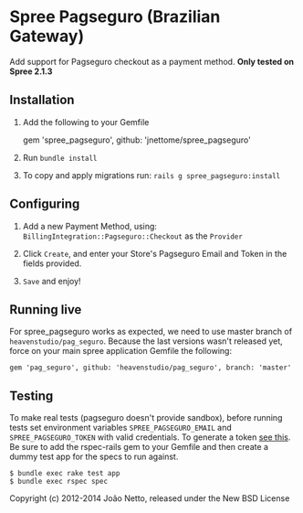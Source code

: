 # Spree Pagseguro (Brazilian Gateway)

Add support for Pagseguro checkout as a payment method.
__Only tested on Spree 2.1.3__

## Installation

1. Add the following to your Gemfile

    gem 'spree_pagseguro', github: 'jnettome/spree_pagseguro'

2. Run `bundle install`

3. To copy and apply migrations run: `rails g spree_pagseguro:install`

## Configuring

1. Add a new Payment Method, using: `BillingIntegration::Pagseguro::Checkout` as the `Provider`

2. Click `Create`, and enter your Store's Pagseguro Email and Token in the fields provided.

3. `Save` and enjoy!

## Running live

For spree_pagseguro works as expected, we need to use master branch of `heavenstudio/pag_seguro`. Because the last versions wasn't released yet, force on your main spree application Gemfile the following:

    gem 'pag_seguro', github: 'heavenstudio/pag_seguro', branch: 'master'


Testing
-------

To make real tests (pagseguro doesn't provide sandbox), before running tests set environment variables `SPREE_PAGSEGURO_EMAIL` and `SPREE_PAGSEGURO_TOKEN` with valid credentials. To generate a token [see this](https://pagseguro.uol.com.br/integracao/token-de-seguranca.jhtml).
Be sure to add the rspec-rails gem to your Gemfile and then create a dummy test app for the specs to run against.

    $ bundle exec rake test app
    $ bundle exec rspec spec

Copyright (c) 2012-2014 João Netto, released under the New BSD License
